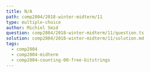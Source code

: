 ```yaml
---
title: N/A
path: comp2804/2018-winter-midterm/11
type: multiple-choice
author: Michiel Smid
question: comp2804/2018-winter-midterm/11/question.ts
solution: comp2804/2018-winter-midterm/11/solution.md
tags:
  - comp2804
  - comp2804-midterm
  - comp2804-counting-00-free-bitstrings
---
```

